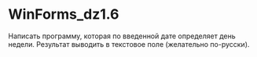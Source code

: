 # WinForms_dz1.6
Написать программу, которая по введенной дате определяет день недели. Результат выводить в текстовое поле (желательно по-русски).
